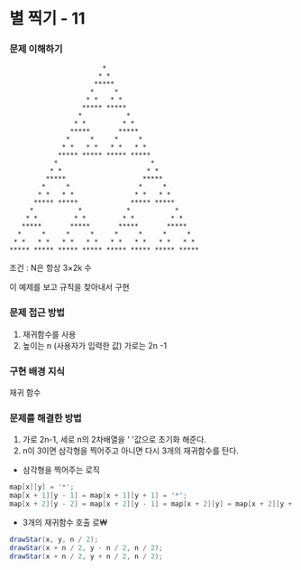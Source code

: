 # 별 찍기 - 11

### 문제 이해하기

```text
                       *                        
                      * *                       
                     *****                      
                    *     *                     
                   * *   * *                    
                  ***** *****                   
                 *           *                  
                * *         * *                 
               *****       *****                
              *     *     *     *               
             * *   * *   * *   * *              
            ***** ***** ***** *****             
           *                       *            
          * *                     * *           
         *****                   *****          
        *     *                 *     *         
       * *   * *               * *   * *        
      ***** *****             ***** *****       
     *           *           *           *      
    * *         * *         * *         * *     
   *****       *****       *****       *****    
  *     *     *     *     *     *     *     *   
 * *   * *   * *   * *   * *   * *   * *   * *  
***** ***** ***** ***** ***** ***** ***** *****
```

조건 : N은 항상 3×2k 수

이 예제를 보고 규칙을 찾아내서 구현

### 문제 접근 방법

1. 재귀함수를 사용
2. 높이는 n (사용자가 입력한 값) 가로는 2n -1

### 구현 배경 지식

재귀 함수

### 문제를 해결한 방법

1. 가로 2n-1, 세로 n의 2차배열을 ' '값으로 초기화 해준다.
2. n이 3이면 삼각형을 찍어주고 아니면 다시 3개의 재귀함수를 탄다.

- 삼각형을 찍어주는 로직
```java
map[x][y] = '*';
map[x + 1][y - 1] = map[x + 1][y + 1] = '*';
map[x + 2][y - 2] = map[x + 2][y - 1] = map[x + 2][y] = map[x + 2][y + 1] = map[x + 2][y + 2] = '*';
```

- 3개의 재귀함수 호출 로₩
```java
drawStar(x, y, n / 2);
drawStar(x + n / 2, y - n / 2, n / 2);
drawStar(x + n / 2, y + n / 2, n / 2);
```